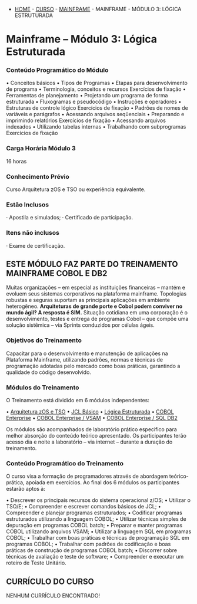 - [HOME](https://www.portaldotreinamento.com.br/) - [CURSO](https://www.portaldotreinamento.com.br/treinamentos/) - [MAINFRAME](https://www.portaldotreinamento.com.br/course-cat/mainframe/) - MAINFRAME - MÓDULO 3: LÓGICA ESTRUTURADA

# Mainframe – Módulo 3: Lógica Estruturada

### Conteúdo Programático do Módulo

• Conceitos básicos
• Tipos de Programas
• Etapas para desenvolvimento de programa
• Terminologia, conceitos e recursos
Exercícios de fixação
• Ferramentas de planejamento
• Projetando um programa de forma estruturada
• Fluxogramas e pseudocódigo
• Instruções e operadores
• Estruturas de controle lógico
Exercícios de fixação
• Padrões de nomes de variáveis e parágrafos
• Acessando arquivos seqüenciais
• Preparando e imprimindo relatórios
Exercícios de fixação
• Acessando arquivos indexados
• Utilizando tabelas internas
• Trabalhando com subprogramas
Exercícios de fixação

### Carga Horária Módulo 3

16 horas

### Conhecimento Prévio

Curso Arquitetura zOS e TSO ou experiência equivalente.

### Estão Inclusos

· Apostila e simulados;
· Certificado de participação.

### Itens não inclusos

· Exame de certificação.

## ESTE MÓDULO FAZ PARTE DO TREINAMENTO MAINFRAME COBOL E DB2

Muitas organizações – em especial as instituições financeiras – mantém e evoluem seus sistemas corporativos na plataforma mainframe.
Topologias robustas e seguras suportam as principais aplicações em ambiente heterogêneo.
**Arquiteturas de grande porte e Cobol podem conviver no mundo ágil?
A resposta é SIM.**
Situação cotidiana em uma corporação é o desenvolvimento, testes e entrega de programas Cobol – que compõe uma solução sistêmica – via Sprints conduzidos por células ágeis.

### Objetivos do Treinamento

Capacitar para o desenvolvimento e manutenção de aplicações na Plataforma Mainframe, utilizando padrões, normas e técnicas de programação adotadas pelo mercado como boas práticas, garantindo a qualidade do código desenvolvido.

### Módulos do Treinamento

O Treinamento está dividido em 6 módulos independentes:

• [Arquitetura zOS e TSO](https://www.portaldotreinamento.com.br/curso/mainframe-modulo-1-arquitetura-zos-e-tso/)
• [JCL Básico](https://www.portaldotreinamento.com.br/curso/mainframe-modulo-2-jcl-basico/)
• [Lógica Estruturada](https://www.portaldotreinamento.com.br/curso/mainframe-modulo-3-logica-estruturada/)
• [COBOL Enterprise](https://www.portaldotreinamento.com.br/curso/mainframe-modulo-4-cobol-enterprise/)
• [COBOL Enterprise / VSAM](https://www.portaldotreinamento.com.br/curso/mainframe-modulo-5-cobol-enterprise-vsam/)
• [COBOL Enterprise / SQL DB2](https://www.portaldotreinamento.com.br/curso/mainframe-modulo-6-cobol-enterprise-sql-db2/)

Os módulos são acompanhados de laboratório prático especifico para melhor absorção do conteúdo teórico apresentado. Os participantes terão acesso dia e noite a laboratório – via internet – durante a duração do treinamento.

### Conteúdo Programático do Treinamento

O curso visa a formação de programadores através de abordagem teórico-prática, apoiada em exercícios.
Ao final dos 6 módulos os participantes estarão aptos à:

• Descrever os principais recursos do sistema operacional z/OS;
• Utilizar o TSO/E;
• Compreender e escrever comandos básicos de JCL;
• Compreender e planejar programas estruturados;
• Codificar programas estruturados utilizando a linguagem COBOL;
• Utilizar técnicas simples de depuração em programas COBOL batch;
• Preparar e manter programas COBOL utilizando arquivos VSAM;
• Utilizar a linguagem SQL em programas COBOL;
• Trabalhar com boas práticas e técnicas de programação SQL em programas COBOL;
• Trabalhar com padrões de codificação e boas práticas de construção de programas COBOL batch;
• Discorrer sobre técnicas de avaliação e teste de software;
• Compreender e executar um roteiro de Teste Unitário.

## CURRÍCULO DO CURSO

NENHUM CURRÍCULO ENCONTRADO!